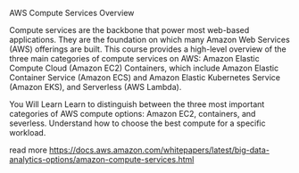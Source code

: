 AWS Compute Services Overview

Compute services are the backbone that power most web-based applications. They are the foundation on which many Amazon Web Services (AWS) offerings are built. This course provides a high-level overview of the three main categories of compute services on AWS: Amazon Elastic Compute Cloud (Amazon EC2) Containers, which include Amazon Elastic Container Service (Amazon ECS) and Amazon Elastic Kubernetes Service (Amazon EKS), and Serverless (AWS Lambda).

You Will Learn
Learn to distinguish between the three most important categories of AWS compute options: Amazon EC2, containers, and severless. Understand how to choose the best compute for a specific workload.

read more https://docs.aws.amazon.com/whitepapers/latest/big-data-analytics-options/amazon-compute-services.html

